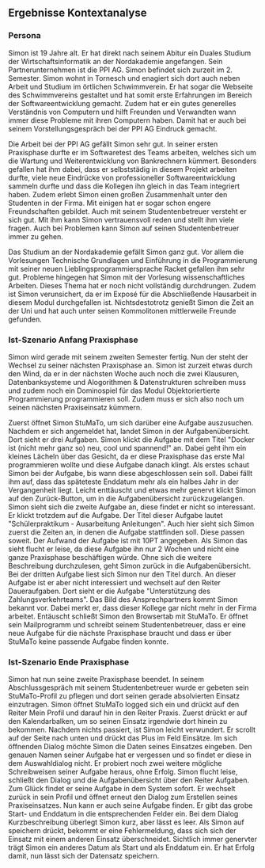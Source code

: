 ## Ergebnisse Kontextanalyse

### Persona

Simon ist 19 Jahre alt. Er hat direkt nach seinem Abitur ein Duales Studium der Wirtschaftsinformatik an der Nordakademie angefangen. Sein Partnerunternehmen ist die PPI AG. Simon befindet sich zurzeit im 2. Semester. Simon wohnt in Tornesch und enagiert sich dort auch neben Arbeit und Studium im örtlichen Schwimmverein. Er hat sogar die Webseite des Schwimmvereins gestaltet und hat somit erste Erfahrungen im Bereich der Softwareentwicklung gemacht. Zudem hat er ein gutes generelles Verständnis von Computern und hilft Freunden und Verwandten wann immer diese Probleme mit ihren Computern haben. Damit hat er auch bei seinem Vorstellungsgespräch bei der PPI AG Eindruck gemacht. 

Die Arbeit bei der PPI AG gefällt Simon sehr gut. In seiner ersten Praxisphase durfte er im Softwaretest des Teams arbeiten, welches sich um die Wartung und Weiterentwicklung von Bankrechnern kümmert. Besonders gefallen hat ihm dabei, dass er selbststädig in diesem Projekt arbeiten durfte, viele neue Eindrücke von professioneller Softwareentwicklung sammeln durfte und dass die Kollegen ihn gleich in das Team integriert haben. Zudem erlebt Simon einen großen Zusammenhalt unter den Studenten in der Firma. Mit einigen hat er sogar schon engere Freundschaften gebildet. Auch mit seinem Studentenbetreuer versteht er sich gut. Mit ihm kann Simon vertrauensvoll reden und stellt ihm viele fragen. Auch bei Problemen kann Simon auf seinen Studentenbetreuer immer zu gehen. 

Das Studium an der Nordakademie gefällt Simon ganz gut. Vor allem die Vorlesungen Technische Grundlagen und Einführung in die Programmierung mit seiner neuen Lieblingsprogrammiersprache Racket gefallen ihm sehr gut. Probleme hingegen hat Simon mit der Vorlesung wissenschaftliches Arbeiten. Dieses Thema hat er noch nicht vollständig durchdrungen. Zudem ist Simon verunsichert, da er im Exposé für die Abschließende Hausarbeit in diesem Modul durchgefallen ist. Nichtsdestotrotz genießt Simon die Zeit an der Uni und hat auch unter seinen Kommolitonen mittlerweile Freunde gefunden.  

### Ist-Szenario Anfang Praxisphase

Simon wird gerade mit seinem zweiten Semester fertig. Nun der steht der Wechsel zu seiner nächsten Praxisphase an. Simon ist zurzeit etwas durch den Wind, da er in der nächsten Woche auch noch die zwei Klausuren, Datenbanksysteme und Alogorithmen & Datenstrukturen schreiben muss und zudem noch ein Dominospiel für das Modul Objektoriertierte Programmierung programmieren soll. Zudem muss er sich also noch um seinen nächsten Praxiseinsatz kümmern.

Zuerst öffnet Simon StuMaTo, um sich darüber eine Aufgabe auszusuchen.
Nachdem er sich angemeldet hat, landet Simon in der Aufgabenübersicht. Dort sieht er drei Aufgaben. Simon klickt die Aufgabe mit dem Titel "Docker ist (nicht mehr ganz so) neu, cool und spannend!" an. Dabei geht ihm ein kleines Lächeln über das Gesicht, da er diese Praxisphase das erste Mal programmieren wollte und diese Aufgabe danach klingt. Als erstes schaut Simon bei der Aufgabe, bis wann diese abgeschlossen sein soll. Dabei fällt ihm auf, dass das späteteste Enddatum mehr als ein halbes Jahr in der Vergangenheit liegt. Leicht enttäuscht und etwas mehr genervt klickt Simon auf den Zurück-Button, um in die Aufgabenübersicht zurückzugelangen. Simon sieht sich die zweite Aufgabe an, diese findet er nicht so interessant. Er klickt trotzdem auf die Aufgabe. Der Titel dieser Aufgabe lautet "Schülerpraktikum - Ausarbeitung Anleitungen". Auch hier sieht sich Simon zuerst die Zeiten an, in denen die Aufgabe stattfinden soll. Diese passen soweit. Der Aufwand der Aufgabe ist mit 10PT angegeben. Als Simon das sieht flucht er leise, da diese Aufgabe ihn nur 2 Wochen und nicht eine ganze Praxisphase beschäftigen würde. Ohne sich die weitere Beschreibung durchzulesen, geht Simon zurück in die Aufgabenübersicht. Bei der dritten Aufgabe liest sich Simon nur den Titel durch. An dieser Aufgabe ist er aber nicht interessiert und wechselt auf den Reiter Daueraufgaben. Dort sieht er die Aufgabe "Unterstützung des Zahlungsverkehrteams". Das Bild des Ansprechpartners kommt Simon bekannt vor. Dabei merkt er, dass dieser Kollege gar nicht mehr in der Firma arbeitet. Entäuscht schließt Simon den Browsertab mit StuMaTo. Er öffnet sein Mailprogramm und schreibt seinem Studentenbetreuer, dass er eine neue Aufgabe für die nächste Praxisphase braucht und dass er über StuMaTo keine passende Aufgabe finden konnte.   

### Ist-Szenario Ende Praxisphase 

Simon hat nun seine zweite Praxisphase beendet. In seinem Abschlussgespräch mit seinem Studentenbetreuer wurde er gebeten sein StuMaTo-Profil zu pflegen und dort seinen gerade absolvierten Einsatz einzutragen. Simon öffnet StuMaTo logged sich ein und drückt auf den Reiter Mein Profil und darauf hin in den Reiter Praxis. Zuerst drückt er auf den Kalendarbalken, um so seinen Einsatz irgendwie dort hinein zu bekommen. Nachdem nichts passiert, ist Simon leicht verwundert. Er scrollt auf der Seite nach unten und drückt das Plus im Feld Einsätze. Im sich öffnenden Dialog möchte Simon die Daten seines Einsatzes eingeben. Den genauen Namen seiner Aufgabe hat er vergessen und so findet er diese in dem Auswahldialog nicht. Er probiert noch zwei weitere mögliche Schreibweisen seiner Aufgabe heraus, ohne Erfolg. Simon flucht leise, schließt den Dialog und die Aufgabenübersicht über den Reiter Aufgaben. Zum Glück findet er seine Aufgabe in dem System sofort. Er wechselt zurück in sein Profil und öffnet erneut den Dialog zum Erstellen seines Praxiseinsatzes. Nun kann er auch seine Aufgabe finden. Er gibt das grobe Start- und Enddatum in die entsprechenden Felder ein. Bei dem Dialog Kurzbeschreibung überlegt Simon kurz, aber lässt es leer. Als Simon auf speichern drückt, bekommt er eine Fehlermeldung, dass sich sich der Einsatz mit einem anderen Einsatz überschneidet. Sichtlich immer genervter trägt Simon ein anderes Datum als Start und als Enddatum ein. Er hat Erfolg damit, nun lässt sich der Datensatz speichern.
